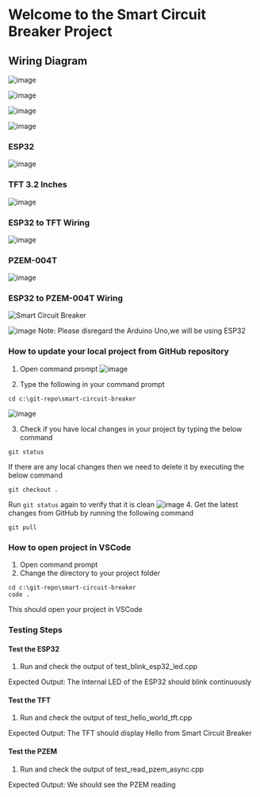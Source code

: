 # Welcome to the Smart Circuit Breaker Project

## Wiring Diagram

![image](https://github.com/user-attachments/assets/81232749-465c-4467-ac06-1850387e850b)

![image](https://github.com/user-attachments/assets/7a1b99eb-54e6-4619-a5a1-dfa1a0eb9420)


![image](https://github.com/user-attachments/assets/0d41abbc-ef8c-4e98-a425-acc40f5e0734)

![image](https://github.com/user-attachments/assets/b4e5e6bb-3bd8-41ff-9759-ae114cd27654)


### ESP32
![image](https://github.com/user-attachments/assets/ff318ec0-746d-4fcb-b0bd-e28d05273a8d)

### TFT 3.2 Inches
![image](https://github.com/user-attachments/assets/97290607-e8ca-4df4-af8c-4fba7f0a244e)

### ESP32 to TFT Wiring
![image](https://github.com/user-attachments/assets/4b1a4289-7582-4520-b085-fa2a7ea72061)



### PZEM-004T
![image](https://github.com/user-attachments/assets/5ac9594d-a2e9-4532-88d6-73fa412a05b2)

### ESP32 to PZEM-004T Wiring
![Smart Circuit Breaker](https://github.com/user-attachments/assets/4669f0d2-258d-4a4c-8c08-b779c27f6a73)

![image](https://github.com/user-attachments/assets/d816e7c3-71b4-45a4-95b8-3f272fa3f40c)
Note: Please disregard the Arduino Uno,we will be using ESP32

### How to update your local project from GitHub repository

1. Open command prompt
![image](https://github.com/user-attachments/assets/e8e88ab9-9e35-46f4-a4aa-be77b27ce23a)

2. Type the following in your command prompt
```
cd c:\git-repo\smart-circuit-breaker
```
![image](https://github.com/user-attachments/assets/4c2793c0-134b-46e2-af10-0ceffe9f8e52)

3. Check if you have local changes in your project by typing the below command
```
git status
```
If there are any local changes then we need to delete it by executing the below command
```
git checkout .
```
Run `git status` again to verify that it is clean
![image](https://github.com/user-attachments/assets/f5516821-8d82-4478-a62c-a3b7c351eaab)
4. Get the latest changes from GitHub by running the following command
```
git pull
```

### How to open project in VSCode
1. Open command prompt
2. Change the directory to your project folder
```
cd c:\git-repo\smart-circuit-breaker
code .
```
This should open your project in VSCode


### Testing Steps
#### Test the ESP32
1. Run and check the output of test_blink_esp32_led.cpp

Expected Output:
The Internal LED of the ESP32 should blink continuously

#### Test the TFT
1. Run and check the output of test_hello_world_tft.cpp

Expected Output:
The TFT should display Hello from Smart Circuit Breaker

#### Test the PZEM
1. Run and check the output of test_read_pzem_async.cpp

Expected Output:
We should see the PZEM reading

